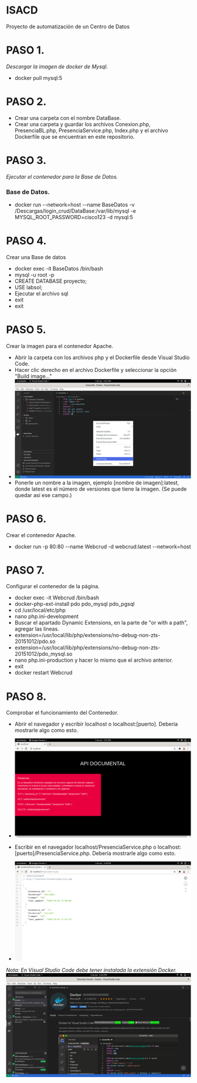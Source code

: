 # ISACD
Proyecto de automatización de un Centro de Datos

# PASO 1.
*Descargar la imagen de docker de Mysql.*
* docker pull mysql:5
# PASO 2.
* Crear una carpeta con el nombre DataBase.
* Crear una carpeta y guardar los archivos Conexion.php, PresenciaBL.php, PresenciaService.php, Index.php y el archivo Dockerfile que se encuentran en este repositorio.

# PASO 3.
*Ejecutar el contenedor para la Base de Datos.*
### Base de Datos.
* docker run --network=host --name BaseDatos -v /Descargas/login_crud/DataBase:/var/lib/mysql -e MYSQL_ROOT_PASSWORD=cisco123 -d mysql:5

# PASO 4.
Crear una Base de datos
* docker exec -it BaseDatos /bin/bash
* mysql -u root -p
* CREATE DATABASE proyecto;
* USE labsol;
* Ejecutar el archivo sql
* exit
* exit

# PASO 5.
Crear la imagen para el contenedor Apache.
* Abrir la carpeta con los archivos php y el Dockerfile desde Visual Studio Code.
* Hacer clic derecho en el archivo Dockerfile y seleccionar la opción "Build image..."
* ![Alt text](https://github.com/vh2212/Dockerfile-PHP-Apache-conectado-a-contenedor-MySQL/blob/main/Captura%20de%20pantalla%20de%202020-11-02%2015-01-40.png) 
* Ponerle un nombre a la imagen, ejemplo [nombre de imagen]:latest, donde latest es el número de versiones que tiene la imagen. (Se puede quedar así ese campo.)
# PASO 6.
Crear el contenedor Apache.
* docker run -p 80:80 --name Webcrud -d webcrud:latest --network=host 
# PASO 7.
Configurar el contenedor de la página.
* docker exec -it Webcrud /bin/bash
* docker-php-ext-install pdo pdo_mysql pdo_pgsql
* cd /usr/local/etc/php
* nano php.ini-development
* Buscar el apartado Dynamic Extensions, en la parte de "or with a path", agregar las lineas.
* extension=/usr/local/lib/php/extensions/no-debug-non-zts-20151012/pdo.so
* extension=/usr/local/lib/php/extensions/no-debug-non-zts-20151012/pdo_mysql.so
* nano php.ini-production y hacer lo mismo que el archivo anterior.
* exit
* docker restart Webcrud
# PASO 8.
Comprobar el funcionamiento del Contenedor.
* Abrir el navegador y escribir localhost o localhost:[puerto]. Debería mostrarle algo como esto.
* ![Alt text](https://github.com/vh2212/Dockerfile-PHP-Apache-conectado-a-contenedor-MySQL/blob/main/Captura%20de%20pantalla%20de%202020-11-02%2015-37-12.png)
* Escribir en el navegador localhost/PresenciaService.php o localhost:[puerto]/PresenciaService.php. Debería mostrarle algo como esto.

* ![Alt text](https://github.com/vh2212/Dockerfile-PHP-Apache-conectado-a-contenedor-MySQL/blob/main/Captura%20de%20pantalla%20de%202020-11-02%2015-38-51.png)

*Nota: En Visual Studio Code debe tener instalada la extensión Docker.*
![Alt text](https://github.com/vh2212/Dockerfile-PHP-Apache-conectado-a-contenedor-MySQL/blob/main/Captura%20de%20pantalla%20de%202020-11-02%2015-42-52.png)
